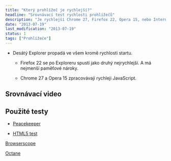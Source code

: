 ```yaml
---
title: "Který prohlížeč je rychlejší?"
headline: "Srovnávací test rychlosti prohlížečů"
description: "Je rychlejší Chrome 27, Firefox 22, Opera 15, nebo Internet Explorer 10?"
date: "2013-07-19"
last_modification: "2013-07-19"
status: 1
tags: ["Prohlížeče"]
---
```


- Desátý Explorer propadá ve všem kromě rychlosti startu.

  - Firefox 22 se po Exploreru spustí jako druhý nejrychlejší. A má  nejmenší paměťové nároky.

  - Chrome 27 a Opera 15 zpracovávají rychleji JavaScript.

## Srovnávací video

## Použité testy

  - [Peacekeeper](http://peacekeeper.futuremark.com/)

  - [HTML5 test](http://html5test.com/)

  [Browserscope](http://www.browserscope.org/)

  [Octane](https://developers.google.com/octane/)